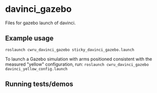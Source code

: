 # davinci_gazebo

Files for gazebo launch of davinci.  

## Example usage
`roslaunch cwru_davinci_gazebo sticky_davinci_gazebo.launch`

To launch a Gazebo simulation with arms positioned consistent with the measured "yellow" configuration, run:
`roslaunch cwru_davinci_gazebo davinci_yellow_config.launch`

## Running tests/demos
    
